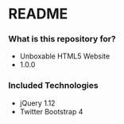 # README #

### What is this repository for? ###

* Unboxable HTML5 Website
* 1.0.0

### Included Technologies ###

* jQuery 1.12
* Twitter Bootstrap 4